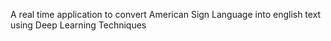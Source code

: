 A real time application to convert American Sign Language into english text using Deep Learning Techniques
